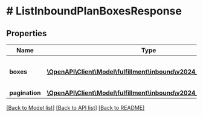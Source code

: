 # # ListInboundPlanBoxesResponse

## Properties

Name | Type | Description | Notes
------------ | ------------- | ------------- | -------------
**boxes** | [**\OpenAPI\Client\Model\fulfillment\inbound\v2024_03_20\Box[]**](Box.md) | A list of boxes in an inbound plan. |
**pagination** | [**\OpenAPI\Client\Model\fulfillment\inbound\v2024_03_20\Pagination**](Pagination.md) |  | [optional]

[[Back to Model list]](../../README.md#models) [[Back to API list]](../../README.md#endpoints) [[Back to README]](../../README.md)
